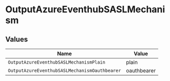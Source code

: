 # OutputAzureEventhubSASLMechanism


## Values

| Name                                          | Value                                         |
| --------------------------------------------- | --------------------------------------------- |
| `OutputAzureEventhubSASLMechanismPlain`       | plain                                         |
| `OutputAzureEventhubSASLMechanismOauthbearer` | oauthbearer                                   |